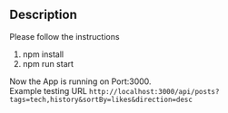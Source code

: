 ## Description
Please follow the instructions
1) npm install
2) npm run start

Now the App is running on Port:3000.  
Example testing URL ```http://localhost:3000/api/posts?tags=tech,history&sortBy=likes&direction=desc```  
